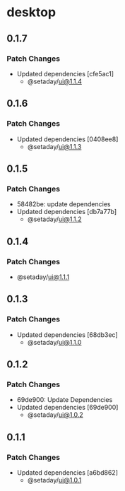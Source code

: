 # desktop

## 0.1.7

### Patch Changes

- Updated dependencies [cfe5ac1]
  - @setaday/ui@1.1.4

## 0.1.6

### Patch Changes

- Updated dependencies [0408ee8]
  - @setaday/ui@1.1.3

## 0.1.5

### Patch Changes

- 58482be: update dependencies
- Updated dependencies [db7a77b]
  - @setaday/ui@1.1.2

## 0.1.4

### Patch Changes

- @setaday/ui@1.1.1

## 0.1.3

### Patch Changes

- Updated dependencies [68db3ec]
  - @setaday/ui@1.1.0

## 0.1.2

### Patch Changes

- 69de900: Update Dependencies
- Updated dependencies [69de900]
  - @setaday/ui@1.0.2

## 0.1.1

### Patch Changes

- Updated dependencies [a6bd862]
  - @setaday/ui@1.0.1
